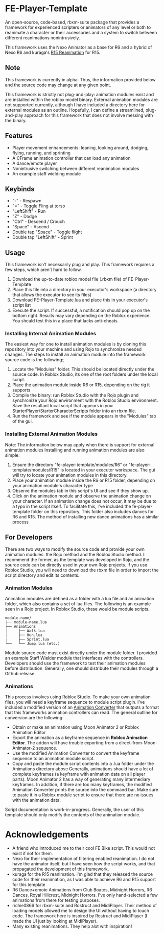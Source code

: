 # FE-Player-Template
An open-source, code-based, rbxm-suite package that provides a framework for experienced scripters or animators of any level or both to reanimate a character or their accessories and a system to switch between different reanimations nonintrusively.

This framework uses the Nexo Animator as a base for R6 and a hybrid of Nexo R6 and kuraga's [R15 Reanimation](https://v3rmillion.net/showthread.php?tid=1073859) for R15.

## Note
This framework is currently in alpha. Thus, the information provided below and the source code may change at any given point. 

This framework is strictly not plug-and-play: animation modules exist and are installed within the roblox model binary. External animation modules are not supported currently, although I have included a directory here for external modules as an outline. Hopefully, I can define a streamlined, plug-and-play approach for this framework that does not involve messing with the binary.

## Features
* Player movement enhancements: leaning, looking around, dodging, flying, running, and sprinting
* A CFrame animation controller that can load any animation 
* A dance/emote player 
* Nonintrusive switching between different reanimation modules
* An example staff wielding module 

## Keybinds
* "-" - Respawn
* "=" - Toggle Fling at torso
* "LeftShift" - Run
* "Z" - Dodge
* "Ctrl" - Descend / Crouch
* "Space" - Ascend
* Double tap "Space" - Toggle flight
* Double tap "LeftShift" - Sprint


## Usage
This framework isn't necessarily plug and play. This framework requires a few steps, which aren't hard to follow. 
1. Download the up-to-date roblox model file (.rbxm file) of FE-Player-Template
2. Place this file into a directory in your executor's workspace (a directory that allows the executor to see its files)
3. Download FE-Player-Template.lua and place this in your executor's script list
4. Execute the script. If successful, a notification should pop up on the bottom right.
Results may vary depending on the Roblox experience. You should test this in a place that lacks anti-cheats.


### Installing Internal Animation Modules
The easiest way for one to install animation modules is by cloning this repository into your machine and using Rojo to synchronize needed changes. The steps to install an animation module into the framework source code is the following:;
1. Locate the "Modules" folder. This should be located directly under the source code. In Roblox Studio, its one of the root folders under the local script.
2. Place the animation module inside R6 or R15, depending on the rig it supports
3. Compile the binary: run Roblox Studio with the Rojo plugin and synchronize your Rojo environment with the Roblox Studio environment. Save the resultant local script that appears in your StarterPlayer/StarterCharacterScripts folder into an rbxm file.
4. Run the framework and see if the module appears in the "Modules" tab of the gui.


### Installing External Animation Modules
Note: The information below may apply when there is support for external animation modules
Installing and running animation modules are also simple:
1. Ensure the directory "fe-player-template/modules/R6" or "fe-player-template/modules/R15" is located in your executor workspace. The gui will try to locate your animation modules in this directory.
2. Place your animation module inside the R6 or R15 folder, depending on your animation module's character type
3. Observe the modules tab in this script's UI and see if they show up.
4. Click on the animation module and observe the animation change on your character.
If an animation change does not occur, it may be due to a typo in the script itself. 
To facilitate this, I've included the fe-player-template folder on this repository. This folder also includes dances for R6 and R15. The method of installing new dance animations has a similar process

## For Developers
There are two ways to modify the source code and provide your own animation modules: the Rojo method and the Roblox Studio method. I recommend the former, as the template was developed in Rojo, and the source code can be directly used in your own Rojo projects. If you use Roblox Studio, you will need to download the rbxm file in order to import the script directory and edit its contents. 

### Animation Modules
Animation modules are defined as a folder with a lua file and an animation folder, which also contains a set of lua files. The following is an example seen in a Rojo project. In Roblox Studio, these would be module scripts.
```
module-name/
├── module-name.lua
├── Animations
|     ├── Walk.lua
|     ├── Run.lua
|     ├── Sprint.lua
└──   └── Jump.lua (etc.)
```
Module source code must exist directly under the module folder. I provided an example Staff Wielder module that interfaces with the controllers. Developers should use the framework to test their animation modules before distribution. Generally, one should distribute their modules through a Github release.

### Animations
This process involves using Roblox Studio. To make your own animation files, you will need a keyframe sequence to module script plugin. I've included a modified version of an [Animation Converter](https://www.roblox.com/library/442028078/Animation-Converter) that outputs a format that this frameworks animation controllers can read. The general outline for conversion are the following:
- Obtain or make an animation using Moon Animator 2 or Roblox Animation Editor
- Export the animation as a keyframe sequence in **Roblox Animation Editor**. The addon will have trouble exporting from a direct-from-Moon-Animator-2 sequence.
- Use the modified Animation Converter to convert the keyframe sequence to an animation module script.
- Copy and paste the module script contents into a .lua folder under the Animations directory above
Generally, animations should have a lot of complete keyframes (a keyframe with animation data on all player parts). Moon Animator 2 has a way of generating many intermediary keyframes. In addition, if there are too many keyframes, the modified Animation Converter prints the source into the command bar. Make sure to paste it in a Roblox module script to ensure that there are no issues with the animation data. 

Script documentation is work-in-progress. Generally, the user of this template should only modify the contents of the animation module.

# Acknowledgements
- A friend who introduced me to their cool FE Bike script. This would not exist if not for them.
- Nexo for their implementation of filtering enabled reanimation. I do not have the animator itself, but I have seen how the script works, and that propagated the development of this framework.
- kuraga for the R15 reanimation. I'm glad that they released the source code for their reanimation, as I was able to achieve R6 and R15 support for this template
- R6 Dance+emote Animations from Club Boates, Midnight Horrors, R6 Dances, Royal Hillcrest, Midnight Horrors. I've only hand-selected a few animations from there for testing purposes.
- richie0866 for rbxm-suite and Rostruct and MidiPlayer. Their method of loading models allowed me to design the UI without having to touch code. The framework here is inspired by Rostruct and MidiPlayer (I made the UI just by looking at MidiPlayer). 
- Many existing reanimations. They help alot with inspiration!

